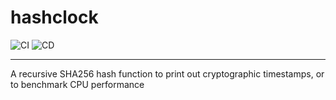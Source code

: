 # hashclock

![CI](https://github.com/ZalgoNoise/hashclock/workflows/CI/badge.svg)
![CD](https://github.com/ZalgoNoise/hashclock/workflows/CD/badge.svg)
_______

A recursive SHA256 hash function to print out cryptographic timestamps, or to benchmark CPU performance

